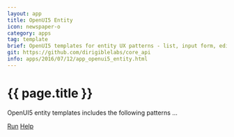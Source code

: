 ```yaml
---
layout: app
title: OpenUI5 Entity
icon: newspaper-o
category: apps
tag: template
brief: OpenUI5 templates for entity UX patterns - list, input form, edit form, etc.
git: https://github.com/dirigiblelabs/core_api
info: apps/2016/07/12/app_openui5_entity.html
---
```


{{ page.title }}
===


OpenUI5 entity templates includes the following patterns ...


<div class="btn-toolbar pull-right">
	<a class="btn btn-warning" href="http://dirigible.eclipse.org/services/ui/anonymous.html?git={{ page.git }}.git">Run</a>
	<a class="btn btn-info" href="http://www.dirigible.io/samples/entity_ui.html">Help</a>
</div>

<br><br>